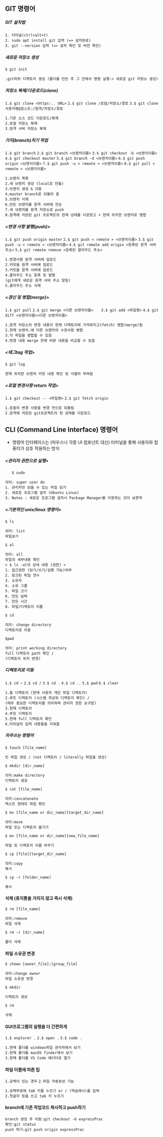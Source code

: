 ## GIT 명령어
  
##### GIT 설치법
```
1. 터미널(ctrl+alt+t)
2. sudo apt install git 입력 (=> 설치완료)
3. git --version 입력 (=> 설치 확인 및 버전 확인)
```

##### 새로운 저장소 생성
` $ git init `

```
.git하위 디렉토리 생성 (폴더를 만든 후 그 안에서 명령 실행-> 새로운 git 저장소 생성)
```
##### 저장소 복제/다운로드(clone)
`1.$ git clone <https:.. URL>`
`2.$ git clone /로컬/저장소/경로`
`3.$ git clone 사용자명@호스트:/원격/저장소/경로`

```
1.기존 소스 코드 다운로드/복제
2.로컬 저장소 복제
3.원격 서버 저장소 복제
```
##### 가지(branch)치기 작업
`1.$ git branch`
`2.$ git branch <브랜치이름>`
`3.$ git checkout -b <브랜치이름>`
`4.$ git checkout master`
`5.$ git branch -d <브랜치이름>`
`6.$ git push origin <브랜치이름>`
`7.$ git push -u < remote > <브랜치이름>`
`8.$ git pull < remote > <브랜치이름>`
```
1.브랜치 목록
2.새 브랜치 생성 (local로 만듦)
3.브랜치 생성 & 이동
4.master branch로 되돌아 옴
5.브랜치 삭제
6.만든 브랜치를 원격 서버에 전송
7.새 브랜치를 원격 저장소로 push
8.원격에 저장된 git 프로젝트의 현재 상태를 다운받고 + 현재 위치한 브랜치로 병합
```
##### <변경 사항 발행(push)>
`1.$ git push origin master`
`2.$ git push < remote > <브랜치이름>`
`3.$ git push -u < remote > <브랜치이름>`
`4.$ git remote add origin <등록된 원격 서버 주소>`
`5.$ git remote remove <등록된 클라우드 주소>`
```
1.변경사항 원격 서버에 업로드
2.커밋을 원격 서버에 업로드
3.커밋을 원격 서버에 업로드
4.클라우드 주소 등록 및 발행
(git에게 새로운 원격 서버 주소 알림)
5.클라우드 주소 삭제
```
##### <갱신 및 병합(merge)>
`1.$ git pull`
`2.$ git merge <다른 브랜치이름>	`
`3.$ git add <파일명>`
`4.$ git diff <브랜치이름><다른 브랜치이름>`
```
1.원격 저장소의 변경 내용이 현재 디렉토리에 가져와지고(fetch) 병합(merge)됨
2.현재 브랜치.에 다른 브랜치의 수정사항 병합
3.각 파일을 병합할 수 있음
4.변경 내용 merge 전에 바뀐 내용을 비교할 수 있음
```
##### <태그tag 작업>
`$ git log`
```
현재 위치한 브랜치 커밋 내용 확인 및 식별자 부여됨
```
##### <로컬 변경사항 return 작업>
`1.$ git checkout -- <파일명>`
`2.$ git fetch origin`
```
1.로컬의 변경 사항을 변경 전으로 되돌림
2.원격에 저장된 git프로젝트의 현 상태를 다운로드
```

## CLI (Command Line Interface) 명령어

* 명령어 인터페이스는 (마우스나 각종 UI 컴포넌트 대신) 터미널을 통해 사용자와 컴퓨터가 상호 작용하는 방식

##### <관리자 권한으로 실행>
`	$ sudo`
```
의미: super user do
1. 관리자만 읽을 수 있는 파일 읽기
2. 새로운 프로그램 설치 (Ubuntu Linux)
3. Notes : 새로운 프로그램 설치시 Package Manager를 이용하는 것이 보편적
```
##### <기본적인 unix/linux 명령어>
`$ ls`
```
의미: list
파일보기
```

`$ al`
```
의미: all
파일의 세부내용 확인
< $ ls -al의 상세 내용 (권한) >
1. 접근권한 (읽기/쓰기/실행 가능)여부
2. 링크된 파일 갯수
3. 소유자
4. 소유 그룹
5. 파일 크기
6. 만든 날짜
7. 만든 시간
8. 파일/디렉토리 이름
```
`$ cd `
```
의미: change directory
디렉토리로 이동
```
`$pwd`
```
의미: print working directory
full 디렉토리 path 확인 /
(디렉토리 위치 변경)
```
##### 디렉토리로 이동
`1.$ cd ~`
`2.$ cd /`
`3.$ cd .`
`4.$ cd ..`
`5.$ pwd`
`6.$ clear`
```
1.홈 디렉토리 (현재 사용자 개인 파일 디렉토리)
2.루트 디렉토리 (시스템 최상위 디렉토리 확인) /
(매우 중요한 디렉토리를 의미하며 관리자 권한 요구함)
3.현재 디렉토리
4.부모 디렉토리
5.현재 full 디렉토리 확인
6.터미널의 입력 내용들을 지워줌
```

##### 자주쓰는 명령어
`$ touch [file_name]`
```
빈 파일 생성 / (not 디렉토리 / literally 파일을 생성)
```
`$ mkdir [dir_name]`
```
의미:make directory
디렉토리 생성
```
`$ cat [file_name]`
```
의미:concatenate
텍스트 형태의 파일 확인
```
`$ mv [file_name or dic_name][target_dir_name]`
```
의미:move
파일 또는 디렉토리 옮기기
```
`$ mv [file_name or dir_name][new_file_name]`
```
파일 및 디렉토리 이름 바꾸기
```
`$ cp [file][target_dir_name]`
```
의미:copy
복사
```
`$ cp -r [folder_name]`
```
복사
```
#### 삭제 (휴지통을 거치지 않고 즉시 삭제)

`$ rm [file_name]`
```
의미:remove
파일 삭제
```
`$ rm -r [dir_name]`
```
폴더 삭제
```
#### 파일 소유권 변경
`$ chown [owner_file]:[group_file]`
```
의미:change owner
파일 소유권 변경
```
`$ mkdir`
```
디렉토리 생성
```
`$ rm`
```
삭제
```
#### GUI프로그램의 실행을 더 간편하게

`1.$ explorer .`
`2.$ open .`
`3.$ code .`
```
1.현재 폴더를 windows파일 관리자에서 보기
2.현재 폴더를 macOS finder에서 보기
3.현재 폴더를 VS Code 에디터로 열기
```

#### 파일 이름에 따른 팁
`1.공백이 있는 경우`
`2.파일 자동완성 기능`
```
1.공백부분에 tab 키를 누르기 or / (역슬래시)를 입력
2.첫글자 등을 쓰고 tab 키 누르기
```

#### branch에 기존 작업코드 복사하고 push하기
```
branch 생성 후 이동:git checkout -b expressPrac
확인:git status
push 하기:git push origin expressPrac
```